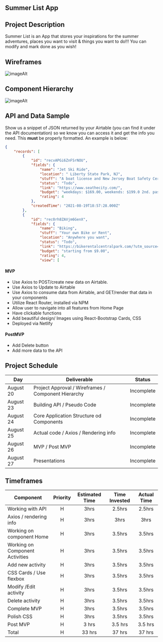 ## Summer List App


## Project Description

Summer List is an App that stores your inspirations for the summer adventures, places you want to visit & things you want to do!!! You can modify and mark done as you wish!

## Wireframes

![imageAlt](https://i.imgur.com/agFz6TA.png)

## Component Hierarchy

![imageAlt](https://i.imgur.com/UcUYK9C.png)

## API and Data Sample

Show us a snippet of JSON returned by your Airtable (you can find it under the API documentation) so we know you can access it and get the info you need. This __must__ be properly formatted. An example is below:

```json
{
    "records": [
        {
            "id": "recvAPGi6ZnFSrNOU",
            "fields": {
                "name": "Jet Ski Ride",
                "location": " Liberty State Park, NJ",
                "stuff": "A boat license and New Jersey Boat Safety Certificate",
                "status": "Todo",
                "link": "https://www.seathecity.com/",
                "budget": "weekdays: $169.00, weekends: $199.0 2nd. passanger - $50.00",
                "rating": 4
            },
            "createdTime": "2021-08-19T18:57:28.000Z"
        },
        {
            "id": "rec0rh8ZAVjm6GenX",
            "fields": {
                "name": "Biking",
                "stuff": "Your own Bike or Rent",
                "location": "Anywhere you want",
                "status": "Todo",
                "link": "https://bikerentalcentralpark.com/?utm_source=GoogleMyBusiness&utm_medium=1391_6th_Ave",
                "budget": "starting from $9.00",
                "rating": 4,
                "view": [
```


#### MVP 


- Use Axios to POST/create new data on Airtable.
- Use Axios to Update to Airtable 
- Use Axios to consume data from Airtable, and GET/render that data in your components
- Utilize React Router, installed via NPM
- Allow user to navigate into all features from Home Page
- Have clickable functions
- Add beautiful design/ Images using React-Bootstrap Cards, CSS
- Deployed via Netlify

#### PostMVP  


- Add Delete button
- Add more data to the API

## Project Schedule


|  Day | Deliverable | Status
|---|---| ---|
|August 20|  Project Approval / Wireframes / Component Hierarchy| Incomplete
|August 23| Building API / Pseudo Code| Incomplete
|August 24| Core Application Structure od Components | Incomplete
|August 25| Actual code / Axios / Rendering info | Incomplete
|August 26| MVP / Post MVP | Incomplete
|August 27| Presentations | Incomplete


## Timeframes


| Component | Priority | Estimated Time | Time Invested | Actual Time |
| --- | :---: |  :---: | :---: | :---: |
| Working with API | H | 3hrs| 2.5hrs | 2.5hrs |
| Axios / rendering info | H | 3hrs| 3hrs | 3hrs |
| Working on component Home| H | 3hrs| 3.5hrs | 3.5hrs |
| Working on Component Activities| H | 3hrs| 3.5hrs | 3.5hrs |
| Add new activity | H | 3hrs| 3.5hrs | 3.5hrs |
| CSS Cards / Use flexbox | H | 3hrs| 3.5hrs | 3.5hrs |
| Modify /Edit activity | H | 3hrs| 3.5hrs | 3.5hrs |
| Delete activity | H | 3hrs| 3.5hrs | 3.5hrs |
| Complete MVP | H | 3hrs| 3.5hrs | 3.5hrs |
| Polish CSS | H | 3hrs| 3.5hrs | 3.5hrs |
| Post MVP | H | 3 hrs| 3.5 hrs | 3.5 hrs |
| Total | H | 33 hrs| 37 hrs | 37 hrs |


